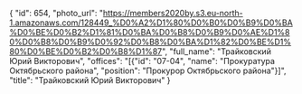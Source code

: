 {
    "id": 654,
    "photo_url": "https://members2020by.s3.eu-north-1.amazonaws.com/128449_%D0%A2%D1%80%D0%B0%D0%B9%D0%BA%D0%BE%D0%B2%D1%81%D0%BA%D0%B8%D0%B9%D0%AE%D1%80%D0%B8%D0%B9%D0%92%D0%B8%D0%BA%D1%82%D0%BE%D1%80%D0%BE%D0%B2%D0%B8%D1%87",
    "full_name": "Трайковский Юрий Викторович",
    "offices": "[{\"id\": \"07-04\", \"name\": \"Прокуратура Октябрьского района\", \"position\": \"Прокурор Октябрьского района\"}]",
    "title": "Трайковский Юрий Викторович"
}